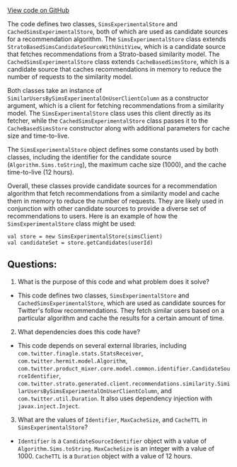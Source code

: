 [View code on GitHub](https://github.com/misbahsy/the-algorithm/follow-recommendations-service/common/src/main/scala/com/twitter/follow_recommendations/common/candidate_sources/sims/SimsExperimentalStore.scala)

The code defines two classes, `SimsExperimentalStore` and `CachedSimsExperimentalStore`, both of which are used as candidate sources for a recommendation algorithm. The `SimsExperimentalStore` class extends `StratoBasedSimsCandidateSourceWithUnitView`, which is a candidate source that fetches recommendations from a Strato-based similarity model. The `CachedSimsExperimentalStore` class extends `CacheBasedSimsStore`, which is a candidate source that caches recommendations in memory to reduce the number of requests to the similarity model.

Both classes take an instance of `SimilarUsersBySimsExperimentalOnUserClientColumn` as a constructor argument, which is a client for fetching recommendations from a similarity model. The `SimsExperimentalStore` class uses this client directly as its fetcher, while the `CachedSimsExperimentalStore` class passes it to the `CacheBasedSimsStore` constructor along with additional parameters for cache size and time-to-live.

The `SimsExperimentalStore` object defines some constants used by both classes, including the identifier for the candidate source (`Algorithm.Sims.toString`), the maximum cache size (1000), and the cache time-to-live (12 hours).

Overall, these classes provide candidate sources for a recommendation algorithm that fetch recommendations from a similarity model and cache them in memory to reduce the number of requests. They are likely used in conjunction with other candidate sources to provide a diverse set of recommendations to users. Here is an example of how the `SimsExperimentalStore` class might be used:

```
val store = new SimsExperimentalStore(simsClient)
val candidateSet = store.getCandidates(userId)
```
## Questions: 
 1. What is the purpose of this code and what problem does it solve?
- This code defines two classes, `SimsExperimentalStore` and `CachedSimsExperimentalStore`, which are used as candidate sources for Twitter's follow recommendations. They fetch similar users based on a particular algorithm and cache the results for a certain amount of time.

2. What dependencies does this code have?
- This code depends on several external libraries, including `com.twitter.finagle.stats.StatsReceiver`, `com.twitter.hermit.model.Algorithm`, `com.twitter.product_mixer.core.model.common.identifier.CandidateSourceIdentifier`, `com.twitter.strato.generated.client.recommendations.similarity.SimilarUsersBySimsExperimentalOnUserClientColumn`, and `com.twitter.util.Duration`. It also uses dependency injection with `javax.inject.Inject`.

3. What are the values of `Identifier`, `MaxCacheSize`, and `CacheTTL` in `SimsExperimentalStore`?
- `Identifier` is a `CandidateSourceIdentifier` object with a value of `Algorithm.Sims.toString`. `MaxCacheSize` is an integer with a value of 1000. `CacheTTL` is a `Duration` object with a value of 12 hours.